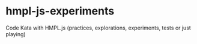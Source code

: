 # hmpl-js-experiments
Code Kata with HMPL.js (practices, explorations, experiments, tests or just playing)
